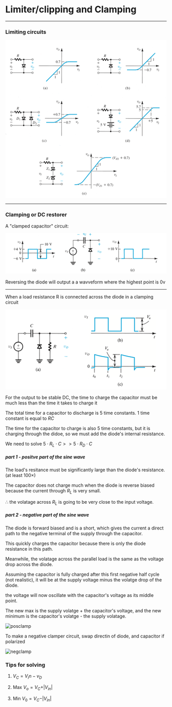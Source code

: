 # Limiter/clipping and Clamping

---

### Limiting circuits

![limit](images/limiters.png)

---

### Clamping or DC restorer

A "clamped capacitor" circuit:

![clamp](images/clamp.png)

Reversing the diode will output a a wavveform where the highest point is 0v

---

When a load resistance R is connected across the diode in a clamping circuit

![clmap2](images/clamp2.png)

For the output to be stable DC, the time to charge the capacitor must be much less than the time it takes to charge it

The total time for a capacitor to discharge is 5 time constants. 1 time constant is equal to $RC$

The time for the capacitor to charge is also 5 time constants, but it is charging through the didoe, so we must add the diode's internal resistance.

We need to solve $5\cdot R_L \cdot C >> 5\cdot R_D \cdot C$

##### part 1 - positve part of the sine wave

The load's resitance must be significantly large than the diode's resistance. (at least $100\times$)

The capacitor does not charge much when the diode is reverse biased because the current through $R_L$ is very small.

$\therefore$ the volatage across $R_L$ is going to be very close to the input voltage.

##### part 2 - negative part of the sine wave

The diode is forward biased and is a short, which gives the current a direct path to the negative terminal of the supply through the capacitor.

This quickly charges the capacitor because there is only the diode resistance in this path.

Meanwhile, the volatage across the parallel load is the same as the voltage drop across the diode. 

Assuming the capacitor is fully charged after this first negative half cycle (not realistic), it will be at the supply voltage minus the volatge drop of the diode.

the voltage will now oscillate with the capacitor's voltage as its middle point.

The new max is the supply volatge + the capacitor's voltage, and the new minimum is the capacitor's volatge - the supply volatage.

![posclamp](images/posclamp.png)

To make a negative clamper circuit, swap directin of diode, and capacitor if polarized

![negclamp](images/posclamp.png)


### Tips for solving

1. $V_C= V_in - v_D$

2. Max $V_o= V_C + \vert V_{in}\vert$

3. Min $V_0= V_C - \vert V_{in}\vert$
